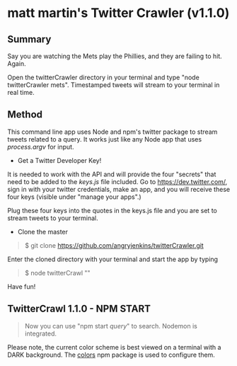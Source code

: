 # matt martin's Twitter Crawler (v1.1.0)


## Summary

Say you are watching the Mets play the Phillies, and they are failing to hit. Again.

Open the twitterCrawler directory in your terminal and type "node twitterCrawler mets". Timestamped tweets will stream to your terminal in real time.

## Method

This command line app uses Node and npm's twitter package to stream tweets related to a query. It works just like any Node app that uses *process.argv* for input.

+ Get a Twitter Developer Key!

It is needed to work with the API and will provide the four "secrets" that need to be added to the *keys.js* file included. Go to https://dev.twitter.com/, sign in with your twitter credentials, make an app, and you will receive these four keys (visible under "manage your apps".)

Plug these four keys into the quotes in the keys.js file and you are set to stream tweets to your terminal.

+ Clone the master

> $ git clone https://github.com/angryjenkins/twitterCrawler.git

Enter the cloned directory with your terminal and start the app by typing

> $ node twitterCrawl "<query>"

Have fun!

## TwitterCrawl 1.1.0 - NPM START

>Now you can use "npm start *query*" to search. Nodemon is integrated.

Please note, the current color scheme is best viewed on a terminal with a DARK background. The [colors](https://www.npmjs.com/package/colors) npm package is used to configure them.